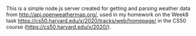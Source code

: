 This is a simple node.js server created for getting and parsing weather data from http://api.openweathermap.org/, used in my homework on the Week8 task https://cs50.harvard.edu/x/2020/tracks/web/homepage/ in the CS50 course (https://cs50.harvard.edu/x/2020/).